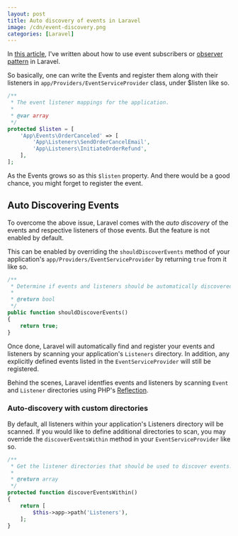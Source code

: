 ```yaml
---
layout: post
title: Auto discovery of events in Laravel
image: /cdn/event-discovery.png
categories: [Laravel]
---
```


In [this article](/event-subscribers-laravel/), I've written about how to use event subscribers or [observer pattern](https://en.wikipedia.org/wiki/Observer_pattern) in Laravel. 

So basically, one can write the Events and register them along with their listeners in `app/Providers/EventServiceProvider` class, under $listen like so.

```php
/**
 * The event listener mappings for the application.
 *
 * @var array
 */
protected $listen = [
    'App\Events\OrderCanceled' => [
        'App\Listeners\SendOrderCancelEmail',
        'App\Listeners\InitiateOrderRefund',
    ],
];
```

As the Events grows so as this `$listen` property. And there would be a good chance, you might forget to register the event.

## Auto Discovering Events

To overcome the above issue, Laravel comes with the *auto discovery* of the events and respective listeners of those events. But the feature is not enabled by default.

This can be enabled by overriding the `shouldDiscoverEvents` method of your application's `app/Providers/EventServiceProvider` by returning `true` from it like so.

```php
/**
 * Determine if events and listeners should be automatically discovered.
 *
 * @return bool
 */
public function shouldDiscoverEvents()
{
    return true;
}
```

Once done, Laravel will automatically find and register your events and listeners by scanning your application's `Listeners` directory. In addition, any explicitly defined events listed in the `EventServiceProvider` will still be registered.

Behind the scenes, Laravel identfies events and listeners by scanning `Event` and `Listener` directories using PHP's [Reflection](https://www.php.net/manual/en/book.reflection.php).

### Auto-discovery with custom directories

By default, all listeners within your application's Listeners directory will be scanned. If you would like to define additional directories to scan, you may override the `discoverEventsWithin` method in your `EventServiceProvider` like so.

```php
/**
 * Get the listener directories that should be used to discover events.
 *
 * @return array
 */
protected function discoverEventsWithin()
{
    return [
        $this->app->path('Listeners'),
    ];
}
```

